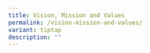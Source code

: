 ```yaml
---
title: Vision, Mission and Values
permalink: /vision-mission-and-values/
variant: tiptap
description: ""
---
```

